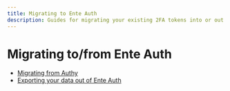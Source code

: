 ```yaml
---
title: Migrating to Ente Auth
description: Guides for migrating your existing 2FA tokens into or out of Ente Auth
---
```


# Migrating to/from Ente Auth

* [Migrating from Authy](authy/)
* [Exporting your data out of Ente Auth](export)
